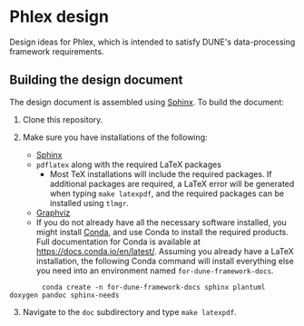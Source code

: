 # Phlex design
Design ideas for Phlex, which is intended to satisfy DUNE's data-processing framework requirements.

## Building the design document

The design document is assembled using [Sphinx](https://www.sphinx-doc.org/en/master/index.html).
To build the document: 

1. Clone this repository.

2. Make sure you have installations of the following:

    - [Sphinx](https://www.sphinx-doc.org/en/master/usage/installation.html)
    - `pdflatex` along with the required LaTeX packages
      - Most TeX installations will include the required packages.
      If additional packages are required, a LaTeX error will be generated when typing `make latexpdf`, and the required packages can be installed using `tlmgr`.
    - [Graphviz](https://graphviz.org/download/)
    - If you do not already have all the necessary software installed, you might install [Conda](https://conda-forge.org/download/), and use Conda to install the required products. Full documentation for Conda is available at https://docs.conda.io/en/latest/.  Assuming you already have a LaTeX installation, the following Conda command will install everything else you need into an environment named `for-dune-framework-docs`.
```
        conda create -n for-dune-framework-docs sphinx plantuml doxygen pandoc sphinx-needs
```

3. Navigate to the `doc` subdirectory and type `make latexpdf`.
